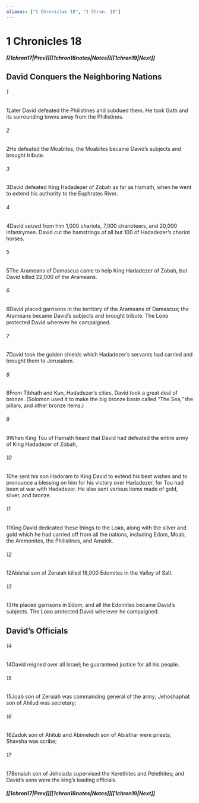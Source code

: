 ```yaml
---
aliases: ["1 Chronicles 18", "1 Chron. 18"]
---
```

# 1 Chronicles 18
##### <span class=arrow-left></span>[[1chron17|Prev]]<span class=navigation-separator></span>[[1chron18notes|Notes]]<span class=navigation-separator></span>[[1chron19|Next]]<span class=arrow-right></span>
## David Conquers the Neighboring Nations
###### 1
<span class=verse-first>1</span>Later David defeated the Philistines and subdued them. He took Gath and its surrounding towns away from the Philistines.
###### 2
<span class=verse-body>2</span>He defeated the Moabites; the Moabites became David’s subjects and brought tribute.
<div class=paragraph-break></div>

###### 3
<span class=verse-first>3</span>David defeated King Hadadezer of Zobah as far as Hamath, when he went to extend his authority to the Euphrates River.
###### 4
<span class=verse-body>4</span>David seized from him 1,000 chariots, 7,000 charioteers, and 20,000 infantrymen. David cut the hamstrings of all but 100 of Hadadezer’s chariot horses.
<div class=paragraph-break></div>

###### 5
<span class=verse-first>5</span>The Arameans of Damascus came to help King Hadadezer of Zobah, but David killed 22,000 of the Arameans.
###### 6
<span class=verse-body>6</span>David placed garrisons in the territory of the Arameans of Damascus; the Arameans became David’s subjects and brought tribute. The Lᴏʀᴅ protected David wherever he campaigned.
###### 7
<span class=verse-body>7</span>David took the golden shields which Hadadezer’s servants had carried and brought them to Jerusalem.
###### 8
<span class=verse-body>8</span>From Tibhath and Kun, Hadadezer’s cities, David took a great deal of bronze. (Solomon used it to make the big bronze basin called “The Sea,” the pillars, and other bronze items.)
<div class=paragraph-break></div>

###### 9
<span class=verse-first>9</span>When King Tou of Hamath heard that David had defeated the entire army of King Hadadezer of Zobah,
###### 10
<span class=verse-body>10</span>he sent his son Hadoram to King David to extend his best wishes and to pronounce a blessing on him for his victory over Hadadezer, for Tou had been at war with Hadadezer. He also sent various items made of gold, silver, and bronze.
###### 11
<span class=verse-body>11</span>King David dedicated these things to the Lᴏʀᴅ, along with the silver and gold which he had carried off from all the nations, including Edom, Moab, the Ammonites, the Philistines, and Amalek.
<div class=paragraph-break></div>

###### 12
<span class=verse-first>12</span>Abishai son of Zeruiah killed 18,000 Edomites in the Valley of Salt.
###### 13
<span class=verse-body>13</span>He placed garrisons in Edom, and all the Edomites became David’s subjects. The Lᴏʀᴅ protected David wherever he campaigned.
## David’s Officials
###### 14
<span class=verse-first>14</span>David reigned over all Israel; he guaranteed justice for all his people.
###### 15
<span class=verse-body>15</span>Joab son of Zeruiah was commanding general of the army; Jehoshaphat son of Ahilud was secretary;
###### 16
<span class=verse-body>16</span>Zadok son of Ahitub and Abimelech son of Abiathar were priests; Shavsha was scribe;
###### 17
<span class=verse-body>17</span>Benaiah son of Jehoiada supervised the Kerethites and Pelethites; and David’s sons were the king’s leading officials.
##### <span class=arrow-left></span>[[1chron17|Prev]]<span class=navigation-separator></span>[[1chron18notes|Notes]]<span class=navigation-separator></span>[[1chron19|Next]]<span class=arrow-right></span>